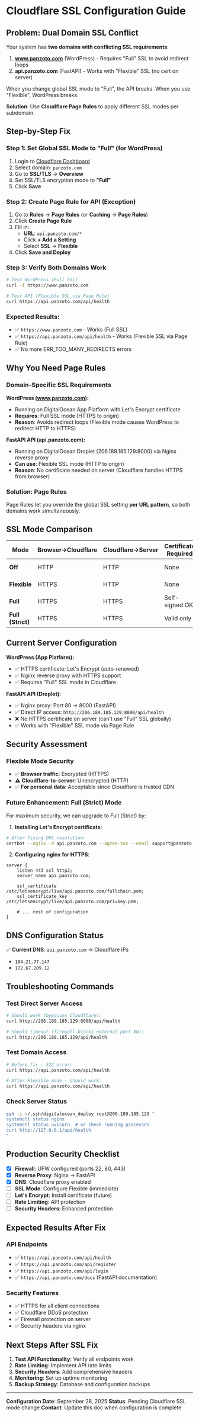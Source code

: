 # Cloudflare SSL Configuration Guide

## Problem: Dual Domain SSL Conflict

Your system has **two domains with conflicting SSL requirements**:

1. **www.panzoto.com** (WordPress) - Requires "Full" SSL to avoid redirect loops
2. **api.panzoto.com** (FastAPI) - Works with "Flexible" SSL (no cert on server)

When you change global SSL mode to "Full", the API breaks. When you use "Flexible", WordPress breaks.

**Solution**: Use **Cloudflare Page Rules** to apply different SSL modes per subdomain.

## Step-by-Step Fix

### Step 1: Set Global SSL Mode to "Full" (for WordPress)

1. Login to [Cloudflare Dashboard](https://dash.cloudflare.com)
2. Select domain: `panzoto.com`
3. Go to **SSL/TLS** → **Overview**
4. Set SSL/TLS encryption mode to **"Full"**
5. Click **Save**

### Step 2: Create Page Rule for API (Exception)

1. Go to **Rules** → **Page Rules** (or **Caching** → **Page Rules**)
2. Click **Create Page Rule**
3. Fill in:
   - **URL**: `api.panzoto.com/*`
   - Click **+ Add a Setting**
   - Select **SSL** → **Flexible**
4. Click **Save and Deploy**

### Step 3: Verify Both Domains Work

```bash
# Test WordPress (Full SSL)
curl -I https://www.panzoto.com

# Test API (Flexible SSL via Page Rule)
curl https://api.panzoto.com/api/health
```

### Expected Results:
- ✅ `https://www.panzoto.com` - Works (Full SSL)
- ✅ `https://api.panzoto.com/api/health` - Works (Flexible SSL via Page Rule)
- ✅ No more ERR_TOO_MANY_REDIRECTS errors

## Why You Need Page Rules

### Domain-Specific SSL Requirements

**WordPress (www.panzoto.com):**
- Running on DigitalOcean App Platform with Let's Encrypt certificate
- **Requires**: Full SSL mode (HTTPS to origin)
- **Reason**: Avoids redirect loops (Flexible mode causes WordPress to redirect HTTP to HTTPS)

**FastAPI API (api.panzoto.com):**
- Running on DigitalOcean Droplet (206.189.185.129:8000) via Nginx reverse proxy
- **Can use**: Flexible SSL mode (HTTP to origin)
- **Reason**: No certificate needed on server (Cloudflare handles HTTPS from browser)

### Solution: Page Rules
Page Rules let you override the global SSL setting **per URL pattern**, so both domains work simultaneously.

## SSL Mode Comparison

| Mode | Browser→Cloudflare | Cloudflare→Server | Certificate Required | Use Case |
|------|-------------------|-------------------|---------------------|----------|
| **Off** | HTTP | HTTP | None | Development only |
| **Flexible** | HTTPS | HTTP | None | **API Server (no cert)** |
| **Full** | HTTPS | HTTPS | Self-signed OK | **WordPress + API** |
| **Full (Strict)** | HTTPS | HTTPS | Valid only | High security |

## Current Server Configuration

**WordPress (App Platform):**
- ✅ HTTPS certificate: Let's Encrypt (auto-renewed)
- ✅ Nginx reverse proxy with HTTPS support
- ✅ Requires "Full" SSL mode in Cloudflare

**FastAPI API (Droplet):**
- ✅ Nginx proxy: Port 80 → 8000 (FastAPI)
- ✅ Direct IP access: `http://206.189.185.129:8000/api/health`
- ❌ No HTTPS certificate on server (can't use "Full" SSL globally)
- ✅ Works with "Flexible" SSL mode via Page Rule

## Security Assessment

### Flexible Mode Security
- ✅ **Browser traffic**: Encrypted (HTTPS)
- ⚠️ **Cloudflare-to-server**: Unencrypted (HTTP)
- ✅ **For personal data**: Acceptable since Cloudflare is trusted CDN

### Future Enhancement: Full (Strict) Mode
For maximum security, we can upgrade to Full (Strict) by:

1. **Installing Let's Encrypt certificate**:
```bash
# After fixing DNS resolution:
certbot --nginx -d api.panzoto.com --agree-tos --email support@panzoto.com
```

2. **Configuring nginx for HTTPS**:
```nginx
server {
    listen 443 ssl http2;
    server_name api.panzoto.com;

    ssl_certificate /etc/letsencrypt/live/api.panzoto.com/fullchain.pem;
    ssl_certificate_key /etc/letsencrypt/live/api.panzoto.com/privkey.pem;

    # ... rest of configuration
}
```

## DNS Configuration Status

✅ **Current DNS**: `api.panzoto.com` → Cloudflare IPs
- `104.21.77.147`
- `172.67.209.12`

## Troubleshooting Commands

### Test Direct Server Access
```bash
# Should work (bypasses Cloudflare):
curl http://206.189.185.129:8000/api/health

# Should timeout (firewall blocks external port 80):
curl http://206.189.185.129/api/health
```

### Test Domain Access
```bash
# Before fix - 522 error:
curl https://api.panzoto.com/api/health

# After Flexible mode - should work:
curl https://api.panzoto.com/api/health
```

### Check Server Status
```bash
ssh -i ~/.ssh/digitalocean_deploy root@206.189.185.129 "
systemctl status nginx
systemctl status uvicorn  # or check running processes
curl http://127.0.0.1/api/health
"
```

## Production Security Checklist

- [x] **Firewall**: UFW configured (ports 22, 80, 443)
- [x] **Reverse Proxy**: Nginx → FastAPI
- [x] **DNS**: Cloudflare proxy enabled
- [ ] **SSL Mode**: Configure Flexible (immediate)
- [ ] **Let's Encrypt**: Install certificate (future)
- [ ] **Rate Limiting**: API protection
- [ ] **Security Headers**: Enhanced protection

## Expected Results After Fix

### API Endpoints
- ✅ `https://api.panzoto.com/api/health`
- ✅ `https://api.panzoto.com/api/register`
- ✅ `https://api.panzoto.com/api/login`
- ✅ `https://api.panzoto.com/docs` (FastAPI documentation)

### Security Features
- ✅ HTTPS for all client connections
- ✅ Cloudflare DDoS protection
- ✅ Firewall protection on server
- ✅ Security headers via nginx

## Next Steps After SSL Fix

1. **Test API Functionality**: Verify all endpoints work
2. **Rate Limiting**: Implement API rate limits
3. **Security Headers**: Add comprehensive headers
4. **Monitoring**: Set up uptime monitoring
5. **Backup Strategy**: Database and configuration backups

---

**Configuration Date**: September 28, 2025
**Status**: Pending Cloudflare SSL mode change
**Contact**: Update this doc when configuration is complete